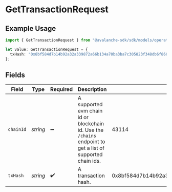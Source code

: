 # GetTransactionRequest

## Example Usage

```typescript
import { GetTransactionRequest } from "@avalanche-sdk/sdk/models/operations";

let value: GetTransactionRequest = {
  txHash: "0x8bf584d7b14b92a32a339872a66b134a70ba3ba7c305823f348db6f860253f45",
};
```

## Fields

| Field                                                                                                       | Type                                                                                                        | Required                                                                                                    | Description                                                                                                 | Example                                                                                                     |
| ----------------------------------------------------------------------------------------------------------- | ----------------------------------------------------------------------------------------------------------- | ----------------------------------------------------------------------------------------------------------- | ----------------------------------------------------------------------------------------------------------- | ----------------------------------------------------------------------------------------------------------- |
| `chainId`                                                                                                   | *string*                                                                                                    | :heavy_minus_sign:                                                                                          | A supported evm chain id or blockchain id. Use the `/chains` endpoint to get a list of supported chain ids. | 43114                                                                                                       |
| `txHash`                                                                                                    | *string*                                                                                                    | :heavy_check_mark:                                                                                          | A transaction hash.                                                                                         | 0x8bf584d7b14b92a32a339872a66b134a70ba3ba7c305823f348db6f860253f45                                          |